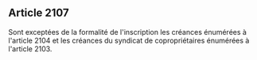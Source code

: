 Article 2107
----
Sont exceptées de la formalité de l'inscription les créances énumérées à
l'article 2104 et les créances du syndicat de copropriétaires énumérées à
l'article 2103.
